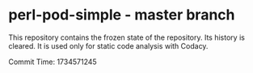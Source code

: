 # perl-pod-simple - master branch

This repository contains the frozen state of the repository.
Its history is cleared. It is used only for static code
analysis with Codacy.

Commit Time: 1734571245